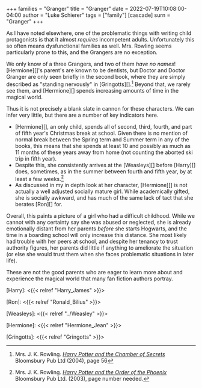 +++
families = "Granger"
title = "Granger"
date = 2022-07-19T10:08:00-04:00
author = "Luke Schierer"
tags = ["family"]
[cascade]
  surn = "Granger"
+++

As I have noted elsewhere, one of the problematic things with writing child
protagonists is that it almost *requires* incompetent adults.  Unfortunately
this so often means dysfunctional families as well.  Mrs. Rowling seems
particularly prone to this, and the Grangers are no exception. 

We only know of a three Grangers, and two of them *have no names*!
[Hermione][]'s parent's are known to be dentists, but Doctor and Doctor Granger
are only seen briefly in the second book, where they are simply described as
"standing nervously" in [Gringotts][].[^221201-1]  Beyond that, we rarely see
them, and [Hermione][] spends increasing amounts of time in the magical world.

Thus it is not precisely a blank slate in cannon for these characters.  We can
infer very little, but there are a number of key indicators here.  

* [Hermione][], an only child, spends all of second, third, fourth, and part of
  fifth year's Christmas break at school.  Given there is no mention of normal
  break between the Spring term and Summer term in any of the books, this means
  that she spends at least 10 and possibly as much as 11 months of these years
  away from home (not counting the aborted ski trip in fifth year). 
* Despite this, she consistently arrives at the [Weasleys][] before [Harry][]
  does, sometimes, as in the summer between fourth and fifth year, by at least
  a few weeks.[^221201-2] 
* As discussed in my in depth look at her character, [Hermione][] is not
  actually a well adjusted socially mature girl.  While academically gifted,
  she is socially awkward, and has much of the same lack of tact that she
  berates [Ron][] for.

Overall, this paints a picture of a girl who had a difficult childhood.  While
we cannot with any certainty say she was abused or neglected, she is already
emotionally distant from her parents *before* she starts Hogwarts, and the time
in a boarding school will only increase this distance.   She most likely had
trouble with her peers at school, and despite her tenancy to trust authority
figures, her parents did little if anything to ameliorate the situation (or
else she would trust them when she faces problematic situations in later life). 

These are not the good parents who are eager to learn more about and experience
the magical world that many fan fiction authors portray.

[Harry]: <{{< relref "Harry_James" >}}>

[Ron]: <{{< relref "Ronald_Bilius" >}}>

[Weasleys]: <{{< relref "../Weasley" >}}> 

[Hermione]: <{{< relref "Hermione_Jean" >}}>

[Gringotts]: <{{< relref "Gringotts" >}}>

[^221201-1]: Mrs. J. K. Rowling.
    _[Harry Potter and the Chamber of Secrets](https://www.librarything.com/work/683408/book/225886342)_
    Bloomsbury Pub Ltd (2004), page 56

[^221201-2]: Mrs. J. K. Rowling.
    _[Harry Potter and the Order of the Phoenix](https://www.librarything.com/work/115/book/225886709)_
    Bloomsbury Pub Ltd. (2003), page number needed.
